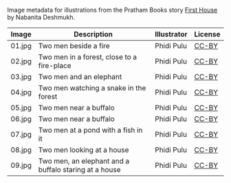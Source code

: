 Image metadata for illustrations from the Pratham Books story [First House](https://storyweaver.org.in/stories/1024-first-house) by Nabanita Deshmukh.

Image | Description | Illustrator | License
----- | ----------- | ----------- | -------
01.jpg | Two men beside a fire | Phidi Pulu | [CC-BY](https://creativecommons.org/licenses/by/4.0/)
02.jpg | Two men in a forest, close to a fire-place | Phidi Pulu | [CC-BY](https://creativecommons.org/licenses/by/4.0/)
03.jpg | Two men and an elephant | Phidi Pulu | [CC-BY](https://creativecommons.org/licenses/by/4.0/)
04.jpg | Two men watching a snake in the forest | Phidi Pulu | [CC-BY](https://creativecommons.org/licenses/by/4.0/)
05.jpg | Two men near a buffalo | Phidi Pulu | [CC-BY](https://creativecommons.org/licenses/by/4.0/)
06.jpg | Two men near a buffalo | Phidi Pulu | [CC-BY](https://creativecommons.org/licenses/by/4.0/)
07.jpg | Two men at a pond with a fish in it | Phidi Pulu | [CC-BY](https://creativecommons.org/licenses/by/4.0/)
08.jpg | Two men looking at a house | Phidi Pulu | [CC-BY](https://creativecommons.org/licenses/by/4.0/)
09.jpg | Two men, an elephant and a buffalo staring at a house | Phidi Pulu | [CC-BY](https://creativecommons.org/licenses/by/4.0/)